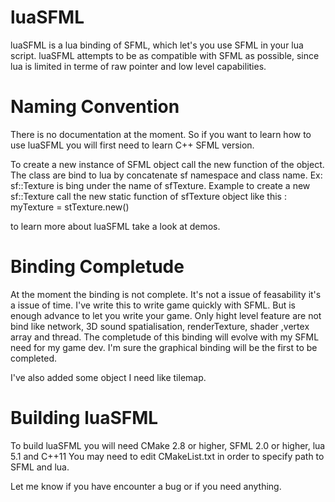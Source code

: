 luaSFML
=======

luaSFML is a lua binding of SFML, which let's you use SFML in your lua script. luaSFML attempts to be as compatible with SFML as possible, since lua is limited in terme of raw pointer and low level capabilities.


Naming Convention
=================

There is no documentation at the moment. So if you want to learn how to use luaSFML you will first need to learn C++ SFML version. 

To create a new instance of SFML object call the new function of the object. The class are bind to lua by concatenate sf namespace and class name. Ex:  sf::Texture is bing under the name of sfTexture.
Example to create a new sf::Texture call the new static function of sfTexture object like this :
myTexture = stTexture.new() 

to learn more about luaSFML take a look at demos. 


Binding Completude
==================

At the moment the binding is not complete. It's not a issue of feasability it's a issue of time. I've write this to write game quickly with SFML. 
But is enough advance to let you write your game. Only hight level feature are not bind like network, 3D sound spatialisation, renderTexture, shader ,vertex array and thread. 
The completude of this binding will evolve with my SFML need for my game dev. I'm sure the graphical binding will be the first to be completed.  


I've also added some object I need like tilemap. 


Building luaSFML
================

To build luaSFML you will need CMake 2.8 or higher, SFML 2.0 or higher, lua 5.1 and C++11
You may need to edit CMakeList.txt in order to specify path to SFML and lua. 

Let me know if you have encounter a bug or if you need anything. 

